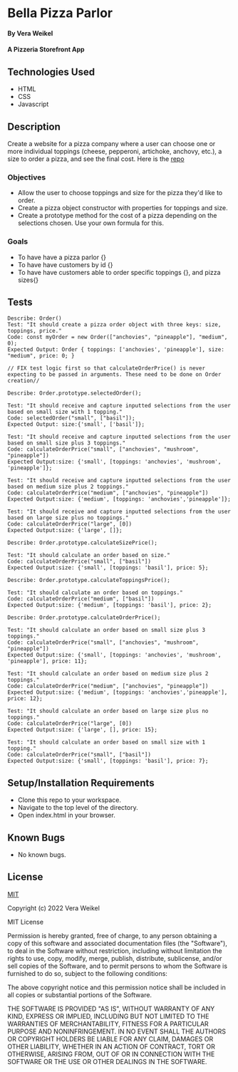 
# Bella Pizza Parlor

#### By Vera Weikel

#### A Pizzeria  Storefront App

## Technologies Used

* HTML 
* CSS 
* Javascript

## Description
Create a website for a pizza company where a user can choose one or more individual toppings (cheese, pepperoni, artichoke, anchovy, etc.), a size to order a pizza, and see the final cost. Here is the [repo](https://github.com/QuietEvolver/bella-pizza-parlor.git)

### Objectives 
* Allow the user to choose toppings and size for the pizza they'd like to order.
* Create a pizza object constructor with properties for toppings and size.
* Create a prototype method for the cost of a pizza depending on the selections chosen. Use your own formula for this.

### Goals
- To have have a pizza parlor {}
- To have have customers by id {}
- To have have customers able to order specific toppings {}, and pizza sizes{}

## Tests
```
Describe: Order()           
Test: "It should create a pizza order object with three keys: size, toppings, price."
Code: const myOrder = new Order(["anchovies", "pineapple"], "medium", 0);
Expected Output: Order { toppings: ['anchovies', 'pineapple'], size: "medium", price: 0; }

// FIX test logic first so that calculateOrderPrice() is never expecting to be passed in arguments. These need to be done on Order creation//

Describe: Order.prototype.selectedOrder();

Test: "It should receive and capture inputted selections from the user based on small size with 1 topping."
Code: selectedOrder("small", ["basil"]);
Expected Output: size:{'small', ['basil']};

Test: "It should receive and capture inputted selections from the user based on small size plus 3 toppings."
Code: calculateOrderPrice("small", ["anchovies", "mushroom", "pineapple"])
Expected Output:size: {'small', [toppings: 'anchovies', 'mushroom', 'pineapple']};

Test: "It should receive and capture inputted selections from the user based on medium size plus 2 toppings."
Code: calculateOrderPrice("medium", ["anchovies", "pineapple"])
Expected Output:size: {'medium', [toppings: 'anchovies','pineapple']};

Test: "It should receive and capture inputted selections from the user based on large size plus no toppings."
Code: calculateOrderPrice("large", [0])
Expected Output:size: {'large', []};

Describe: Order.prototype.calculateSizePrice();

Test: "It should calculate an order based on size."
Code: calculateOrderPrice("small", ["basil"])
Expected Output:size: {'small', [toppings: 'basil'], price: 5};

Describe: Order.prototype.calculateToppingsPrice();

Test: "It should calculate an order based on toppings."
Code: calculateOrderPrice("medium", ["basil"])
Expected Output:size: {'medium', [toppings: 'basil'], price: 2};

Describe: Order.prototype.calculateOrderPrice();

Test: "It should calculate an order based on small size plus 3 toppings."
Code: calculateOrderPrice("small", ["anchovies", "mushroom", "pineapple"])
Expected Output:size: {'small', [toppings: 'anchovies', 'mushroom', 'pineapple'], price: 11};

Test: "It should calculate an order based on medium size plus 2 toppings."
Code: calculateOrderPrice("medium", ["anchovies", "pineapple"])
Expected Output:size: {'medium', [toppings: 'anchovies','pineapple'], price: 12};

Test: "It should calculate an order based on large size plus no toppings."
Code: calculateOrderPrice("large", [0])
Expected Output:size: {'large', [], price: 15};

Test: "It should calculate an order based on small size with 1 topping."
Code: calculateOrderPrice("small", ["basil"])
Expected Output:size: {'small', [toppings: 'basil'], price: 7};

```
## Setup/Installation Requirements

* Clone this repo to your workspace.
* Navigate to the top level of the directory.
* Open index.html in your browser.

## Known Bugs

* No known bugs.

## License

[MIT](https://choosealicense.com/licenses/mit/)

Copyright (c) 2022 Vera Weikel

MIT License

Permission is hereby granted, free of charge, to any person obtaining a copy
of this software and associated documentation files (the "Software"), to deal
in the Software without restriction, including without limitation the rights
to use, copy, modify, merge, publish, distribute, sublicense, and/or sell
copies of the Software, and to permit persons to whom the Software is
furnished to do so, subject to the following conditions:

The above copyright notice and this permission notice shall be included in all
copies or substantial portions of the Software.

THE SOFTWARE IS PROVIDED "AS IS", WITHOUT WARRANTY OF ANY KIND, EXPRESS OR
IMPLIED, INCLUDING BUT NOT LIMITED TO THE WARRANTIES OF MERCHANTABILITY,
FITNESS FOR A PARTICULAR PURPOSE AND NONINFRINGEMENT. IN NO EVENT SHALL THE
AUTHORS OR COPYRIGHT HOLDERS BE LIABLE FOR ANY CLAIM, DAMAGES OR OTHER
LIABILITY, WHETHER IN AN ACTION OF CONTRACT, TORT OR OTHERWISE, ARISING FROM,
OUT OF OR IN CONNECTION WITH THE SOFTWARE OR THE USE OR OTHER DEALINGS IN THE
SOFTWARE.